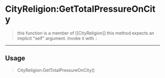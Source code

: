 # CityReligion:GetTotalPressureOnCity
> this function is a member of [[CityReligion]]
> this method expects an implicit "self" argument. invoke it with `:`
-----
## Usage
> CityReligion:GetTotalPressureOnCity()
